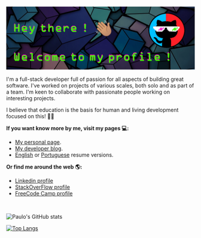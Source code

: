 ![Paulo's banner](images/git-resume-banner.png)

I'm a full-stack developer full of passion for all aspects of building great software. I've worked on projects of various scales, both solo and as part of a team. I'm keen to collaborate with passionate people working on interesting projects.

I believe that education is the basis for human and living development focused on this! ✊🏾 

**If you want know more by me, visit my pages 💻:**

- [My personal page](http://phbomfim.dev/).
- [My developer blog](http://blog.phbomfim.dev/).
- [English](http://resume.phbomfim.dev) or [Portuguese](http://curriculo.phbomfim.dev/) resume versions.

**Or find me around the web 🌎:**

- [Linkedin profile](https://www.linkedin.com/in/phbomfim/)
- [StackOverFlow profile](https://pt.stackoverflow.com/users/86147/paulo-bomfim?tab=profile)
- [FreeCode Camp profile](https://www.freecodecamp.org/phbomfim)

<br>

![Paulo's GitHub stats](https://github-readme-stats.vercel.app/api?username=phbomfim&count_private=true&show_icons=true&theme=chartreuse-dark)

[![Top Langs](https://github-readme-stats.vercel.app/api/top-langs/?username=phbomfim&theme=chartreuse-dark)](https://github.com/anuraghazra/github-readme-stats)
